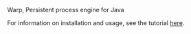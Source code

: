 Warp, Persistent process engine for Java

For information on installation and usage, see the tutorial [here](https://github.com/liquid-mind/warp/wiki/Warp-Tutorial).
